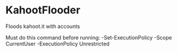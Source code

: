 # KahootFlooder
Floods kahoot.it with accounts

Must do this command before running:
 -Set-ExecutionPolicy -Scope CurrentUser -ExecutionPolicy Unrestricted
